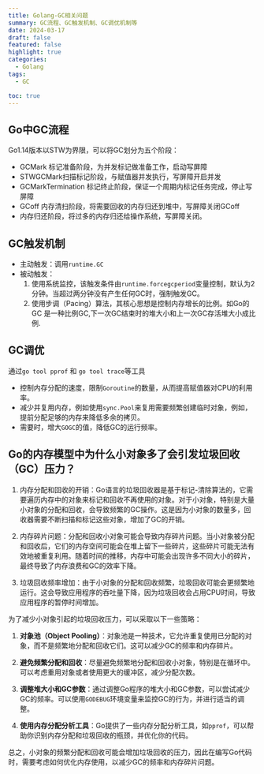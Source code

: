 ```yaml
---
title: Golang-GC相关问题
summary: GC流程、GC触发机制、GC调优机制等
date: 2024-03-17
draft: false
featured: false
highlight: true
categories:
  - Golang
tags:
  - GC

toc: true
---
```


## Go中GC流程
Go1.14版本以STW为界限，可以将GC划分为五个阶段：
* GCMark 标记准备阶段，为并发标记做准备工作，启动写屏障
* STWGCMark扫描标记阶段，与赋值器并发执行，写屏障开启并发
* GCMarkTermination 标记终止阶段，保证一个周期内标记任务完成，停止写屏障
* GCoff 内存清扫阶段，将需要回收的内存归还到堆中，写屏障关闭GCoff
* 内存归还阶段，将过多的内存归还给操作系统，写屏障关闭。

## GC触发机制
* 主动触发：调用`runtime.GC`
* 被动触发：
  1. 使用系统监控，该触发条件由`runtime.forcegcperiod`变量控制，默认为2分钟。当超过两分钟没有产生任何GC时，强制触发GC。
  2. 使用步调（Pacing）算法，其核心思想是控制内存增长的比例。如Go的GC 是一种比例GC,下一次GC结束时的堆大小和上一次GC存活堆大小成比例.

## GC调优
通过`go tool pprof` 和 `go tool trace`等工具
* 控制内存分配的速度，限制`Goroutine`的数量，从而提高赋值器对CPU的利用率。
* 减少并复用内存，例如使用`sync.Pool`来复用需要频繁创建临时对象，例如，提前分配足够的内存来降低多余的拷贝。
* 需要时，增大`GOGC`的值，降低GC的运行频率。

## Go的内存模型中为什么小对象多了会引发垃圾回收（GC）压力？
1. 内存分配和回收的开销：Go语言的垃圾回收器是基于标记-清除算法的，它需要遍历内存中的对象来标记和回收不再使用的对象。对于小对象，特别是大量小对象的分配和回收，会导致频繁的GC操作。这是因为小对象的数量多，回收器需要不断扫描和标记这些对象，增加了GC的开销。

2. 内存碎片问题：分配和回收小对象可能会导致内存碎片问题。当小对象被分配和回收后，它们的内存空间可能会在堆上留下一些碎片，这些碎片可能无法有效地被重复利用。随着时间的推移，内存中可能会出现许多不同大小的碎片，最终导致了内存浪费和GC的效率下降。

3. 垃圾回收频率增加：由于小对象的分配和回收频繁，垃圾回收可能会更频繁地运行。这会导致应用程序的吞吐量下降，因为垃圾回收会占用CPU时间，导致应用程序的暂停时间增加。


为了减少小对象引起的垃圾回收压力，可以采取以下一些策略：

1. **对象池（Object Pooling）**：对象池是一种技术，它允许重复使用已分配的对象，而不是频繁地分配和回收它们。这可以减少GC的频率和内存碎片。

2. **避免频繁分配和回收**：尽量避免频繁地分配和回收小对象，特别是在循环中。可以考虑重用对象或者使用更大的缓冲区，减少分配次数。

3. **调整堆大小和GC参数**：通过调整Go程序的堆大小和GC参数，可以尝试减少GC的频率。可以使用`GODEBUG`环境变量来监控GC的行为，并进行适当的调整。

4. **使用内存分配分析工具**：Go提供了一些内存分配分析工具，如`pprof`，可以帮助你识别内存分配和垃圾回收的瓶颈，并优化你的代码。


总之，小对象的频繁分配和回收可能会增加垃圾回收的压力，因此在编写Go代码时，需要考虑如何优化内存使用，以减少GC的频率和内存碎片问题。

